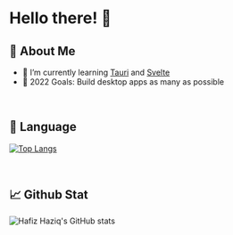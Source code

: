 
# **Hello there!** 👋

## 🤗 **About Me**
- 🌱 I’m currently learning <a href="https://tauri.studio/en/">Tauri</a> and <a href="https://svelte.dev/">Svelte</a>
- 🥅 2022 Goals: Build desktop apps as many as possible 

<br>

## 💼 **Language** 
[![Top Langs](https://github-readme-stats.vercel.app/api/top-langs/?username=hafizhaziq307&layout=compact&theme=midnight-purple)](https://github.com/hafizhaziq307/github-readme-stats)

<br>

## 📈 **Github Stat** 
![Hafiz Haziq's GitHub stats](https://github-readme-stats.vercel.app/api?username=hafizhaziq307&count_private=true&show_icons=true&theme=midnight-purple&hide=issues,contribs,prs)
